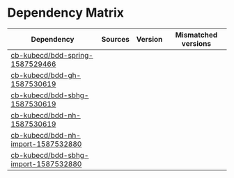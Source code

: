 # Dependency Matrix

Dependency | Sources | Version | Mismatched versions
---------- | ------- | ------- | -------------------
[cb-kubecd/bdd-spring-1587529466](https://github.com/cb-kubecd/bdd-spring-1587529466.git) |  | []() | 
[cb-kubecd/bdd-gh-1587530619](https://github.com/cb-kubecd/bdd-gh-1587530619.git) |  | []() | 
[cb-kubecd/bdd-sbhg-1587530619](https://github.com/cb-kubecd/bdd-sbhg-1587530619.git) |  | []() | 
[cb-kubecd/bdd-nh-1587530619](https://github.com/cb-kubecd/bdd-nh-1587530619.git) |  | []() | 
[cb-kubecd/bdd-nh-import-1587532880](https://github.com/cb-kubecd/bdd-nh-import-1587532880.git) |  | []() | 
[cb-kubecd/bdd-sbhg-import-1587532880](https://github.com/cb-kubecd/bdd-sbhg-import-1587532880.git) |  | []() | 
